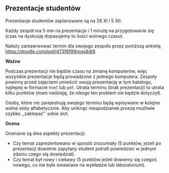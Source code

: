 ## Prezentacje studentów

Prezentacje studentów zaplanowane są na 28 XI i 5 XII.

Każdy zespół ma 5 min na prezentacje i 1 minutę na przygotowanie się (czas na dyskusję dopasujemy to ilości wolnego czasu).

Należy zarezerwować termin dla swojego zespołu przez poniższą ankietę
https://doodle.com/poll/473f6f99rpqs8dt8

**Ważne**

Podczas prezentacji nie będzie czasu na zmianę komputerów, więc wszystkie prezentacje będą prowadzone z jednego komputera.
Zespoły powinny przed zajęciami umieścić swoją prezentację w tym katalogu, najlepiej w formacie `html` lub `pdf`. Utrata terminu (brak prezentacji) to utrata kilku punktów (mam nadzieję, że nikogo ten problem nie będzie dotyczył).

Osoby, które nie zarejestrują swojego terminu będą wpisywane w kolejne wolne sloty alfabetycznie. 
Aby uniknąć niespodzianek proszę możliwie szybko ,,zaklepać'' sobie slot.

**Ocena**

Oceniane są dwa aspekty prezentacji:

* Czy temat zaprezentowano w sposób zrozumiały (5 punktów, jeżeli po prezentacji dowolnie zapytany student potrafi powiedzieć w jednym zdaniu czego się dowiedział).
* Czy temat był nowy i ciekawy (5 punktów jeżeli dowiemy się czegoś nowego, co nie było omawiane na wykładzie lub laboratorium).
